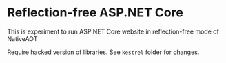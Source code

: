 Reflection-free ASP.NET Core
============================

This is experiment to run ASP.NET Core website in reflection-free mode of NativeAOT

Require hacked version of libraries. See `kestrel` folder for changes.
